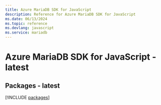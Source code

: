```yaml
---
title: Azure MariaDB SDK for JavaScript
description: Reference for Azure MariaDB SDK for JavaScript
ms.date: 06/13/2024
ms.topic: reference
ms.devlang: javascript
ms.service: mariadb
---
```

# Azure MariaDB SDK for JavaScript - latest
## Packages - latest
[!INCLUDE [packages](mariadb-index.md)]